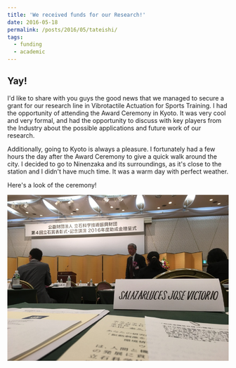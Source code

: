 ```yaml
---
title: 'We received funds for our Research!'
date: 2016-05-18
permalink: /posts/2016/05/tateishi/
tags:
  - funding
  - academic
---
```


Yay!
------

I'd like to share with you guys the good news that we managed to secure a grant for our research line in Vibrotactile Actuation for Sports Training. I had the opportunity of attending the Award Ceremony in Kyoto. It was very cool and very formal, and had the opportunity to discuss with key players from the Industry about the possible applications and future work of our research. 

Additionally, going to Kyoto is always a pleasure. I fortunately had a few hours the day after the Award Ceremony to give a quick walk around the city. I decided to go to Ninenzaka and its surroundings, as it's close to the station and I didn't have much time. It was a warm day with perfect weather.

Here's a look of the ceremony!

![In Kyoto](/images/blog/2016/tateishi.jpg)